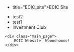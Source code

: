<!DOCTYPE html>

<html>
<head>
    <link rel="stylesheet" href="index.css"/>
</head>

<body>
    <div class="menu_top1">
        <ul class="menu_top1_left">
            <li>
             title="ECIC_site">ECIC Site</a>
            </li>
        </ul>
    </div>
    <div class="menu_top2">
        <ul class="menu_top2">
            <li>test2</li>
            <li>test1</li>
            <li>Investment Club</li>
        </ul>
    </div>

    <div class="main_page">
        ECIC Website  Woooohoooo!
    </div>
</body>

</html>
